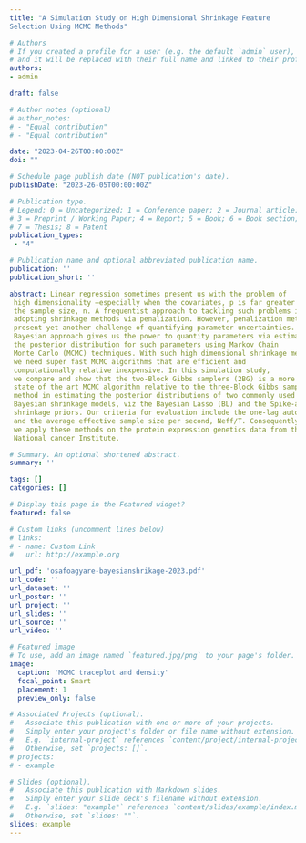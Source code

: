 ```yaml
---
title: "A Simulation Study on High Dimensional Shrinkage Feature
Selection Using MCMC Methods"

# Authors
# If you created a profile for a user (e.g. the default `admin` user), write the username (folder name) here 
# and it will be replaced with their full name and linked to their profile.
authors:
- admin

draft: false

# Author notes (optional)
# author_notes:
# - "Equal contribution"
# - "Equal contribution"

date: "2023-04-26T00:00:00Z"
doi: ""

# Schedule page publish date (NOT publication's date).
publishDate: "2023-26-05T00:00:00Z"

# Publication type.
# Legend: 0 = Uncategorized; 1 = Conference paper; 2 = Journal article;
# 3 = Preprint / Working Paper; 4 = Report; 5 = Book; 6 = Book section;
# 7 = Thesis; 8 = Patent
publication_types: 
 - "4"

# Publication name and optional abbreviated publication name.
publication: ''
publication_short: ''

abstract: Linear regression sometimes present us with the problem of 
 high dimensionality –especially when the covariates, p is far greater than
 the sample size, n. A frequentist approach to tackling such problems include
 adopting shrinkage methods via penalization. However, penalization methods
 present yet another challenge of quantifying parameter uncertainties.
 Bayesian approach gives us the power to quantity parameters via estimating
 the posterior distribution for such parameters using Markov Chain
 Monte Carlo (MCMC) techniques. With such high dimensional shrinkage methods,
 we need super fast MCMC algorithms that are efficient and 
 computationally relative inexpensive. In this simulation study, 
 we compare and show that the two-Block Gibbs samplers (2BG) is a more efficient
 state of the art MCMC algorithm relative to the three-Block Gibbs samplers (3BG)
 method in estimating the posterior distributions of two commonly used
 Bayesian shrinkage models, viz the Bayesian Lasso (BL) and the Spike-and-Slab
 shrinkage priors. Our criteria for evaluation include the one-lag autocorrelation
 and the average effective sample size per second, Neff/T. Consequently,
 we apply these methods on the protein expression genetics data from the
 National cancer Institute. 

# Summary. An optional shortened abstract.
summary: ''

tags: []
categories: []

# Display this page in the Featured widget?
featured: false

# Custom links (uncomment lines below)
# links:
# - name: Custom Link
#   url: http://example.org

url_pdf: 'osafoagyare-bayesianshrikage-2023.pdf'
url_code: ''
url_dataset: ''
url_poster: ''
url_project: ''
url_slides: ''
url_source: ''
url_video: ''

# Featured image
# To use, add an image named `featured.jpg/png` to your page's folder. 
image:
  caption: 'MCMC traceplot and density'
  focal_point: Smart
  placement: 1
  preview_only: false

# Associated Projects (optional).
#   Associate this publication with one or more of your projects.
#   Simply enter your project's folder or file name without extension.
#   E.g. `internal-project` references `content/project/internal-project/index.md`.
#   Otherwise, set `projects: []`.
# projects:
# - example

# Slides (optional).
#   Associate this publication with Markdown slides.
#   Simply enter your slide deck's filename without extension.
#   E.g. `slides: "example"` references `content/slides/example/index.md`.
#   Otherwise, set `slides: ""`.
slides: example
---
```

